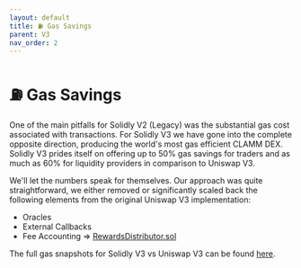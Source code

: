 ```yaml
---
layout: default
title: ⛽ Gas Savings
parent: V3
nav_order: 2
---
```


# ⛽ Gas Savings

One of the main pitfalls for Solidly V2 (Legacy) was the substantial gas cost associated with transactions. For Solidly V3 we have gone into the complete opposite direction, producing the world's most gas efficient CLAMM DEX. Solidly V3 prides itself on offering up to 50% gas savings for traders and as much as 60% for liquidity providers in comparison to Uniswap V3.

We'll let the numbers speak for themselves. Our approach was quite straightforward, we either removed or significantly scaled back the following elements from the original Uniswap V3 implementation:

* Oracles
* External Callbacks
* Fee Accounting => [RewardsDistributor.sol](rewards-distributor.md)

The full gas snapshots for Solidly V3 vs Uniswap V3 can be found [here](https://pastebin.com/7wq3HjQT).

<figure><img src="../.gitbook/assets/image (11).png" alt=""><figcaption></figcaption></figure>
